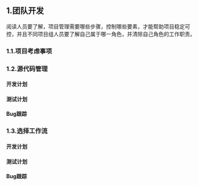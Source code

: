 ## 1.团队开发



阅读人员要了解，项目管理需要哪些步骤，控制哪些要素，才能帮助项目稳定可控，并且不同项目组人员要了解自己属于哪一角色，并清除自己角色的工作职责。
### 1.1.项目考虑事项
### 1.2.源代码管理
#### 开发计划
#### 测试计划
#### Bug跟踪


### 1.3.选择工作流
#### 开发计划
#### 测试计划
#### Bug跟踪










